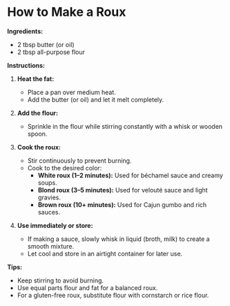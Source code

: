 # How to Make a Roux  

**Ingredients:**  
- 2 tbsp butter (or oil)  
- 2 tbsp all-purpose flour  

**Instructions:**  

1. **Heat the fat:**  
   - Place a pan over medium heat.  
   - Add the butter (or oil) and let it melt completely.  

2. **Add the flour:**  
   - Sprinkle in the flour while stirring constantly with a whisk or wooden spoon.  

3. **Cook the roux:**  
   - Stir continuously to prevent burning.  
   - Cook to the desired color:  
     - **White roux (1–2 minutes):** Used for béchamel sauce and creamy soups.  
     - **Blond roux (3–5 minutes):** Used for velouté sauce and light gravies.  
     - **Brown roux (10+ minutes):** Used for Cajun gumbo and rich sauces.  

4. **Use immediately or store:**  
   - If making a sauce, slowly whisk in liquid (broth, milk) to create a smooth mixture.  
   - Let cool and store in an airtight container for later use.  

**Tips:**  
- Keep stirring to avoid burning.  
- Use equal parts flour and fat for a balanced roux.  
- For a gluten-free roux, substitute flour with cornstarch or rice flour.  
